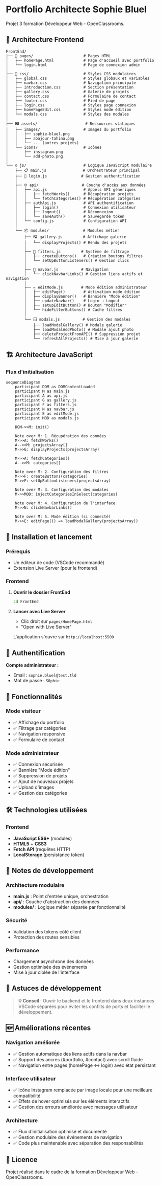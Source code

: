 # Portfolio Architecte Sophie Bluel

Projet 3 formation Développeur Web - OpenClassrooms.

## 📁 Architecture Frontend

```
FrontEnd/
├── 📄 pages/                      # Pages HTML
│   ├── homePage.html             # Page d'accueil avec portfolio
│   └── login.html                # Page de connexion admin
│
├── 🎨 css/                        # Styles CSS modulaires
│   ├── global.css                # Styles globaux et variables
│   ├── navbar.css                # Navigation principale
│   ├── introduction.css          # Section présentation
│   ├── gallery.css               # Galerie de projets
│   ├── contact.css               # Formulaire de contact
│   ├── footer.css                # Pied de page
│   ├── login.css                 # Styles page connexion
│   ├── homePageEdit.css          # Styles mode édition
│   └── modals.css                # Styles des modales
│
├── 🖼️ assets/                     # Ressources statiques
│   ├── images/                   # Images du portfolio
│   │   ├── sophie-bluel.png
│   │   ├── abajour-tahina.png
│   │   └── ... (autres projets)
│   └── icons/                    # Icônes
│       ├── instagram.png
│       └── add-photo.png
│
└── ⚙️ js/                         # Logique JavaScript modulaire
    ├── 📋 main.js                # Orchestrateur principal
    ├── 🔐 login.js               # Gestion authentification
    │
    ├── 🌐 api/                   # Couche d'accès aux données
    │   ├── api.js                # Appels API génériques
    │   │   ├── fetchWorks()      # Récupération projets
    │   │   └── fetchCategories() # Récupération catégories
    │   ├── authApi.js            # API authentification
    │   │   ├── login()           # Connexion utilisateur
    │   │   ├── logout()          # Déconnexion
    │   │   └── saveAuth()        # Sauvegarde token
    │   └── config.js             # Configuration API
    │
    └── 📦 modules/               # Modules métier
        ├── 🖼️ gallery.js         # Affichage galerie
        │   └── displayProjects() # Rendu des projets
        │
        ├── 🔘 filters.js         # Système de filtrage
        │   ├── createButtons()   # Création boutons filtres
        │   └── setUpButtonListeners() # Gestion clics
        │
        ├── 🧭 navbar.js          # Navigation
        │   └── clickNavbarLinks() # Gestion liens actifs et navigation
        │
        ├── ✏️ editMode.js        # Mode édition administrateur
        │   ├── editPage()        # Activation mode édition
        │   ├── displayBanner()   # Bannière "Mode édition"
        │   ├── updateNavbar()    # Login → Logout
        │   ├── setupEditButton() # Bouton "Modifier"
        │   └── hideFilterButtons() # Cache filtres
        │
        └── 🪟 modals.js          # Gestion des modales
            ├── loadModalGallery() # Modale galerie
            ├── loadModalAddPhoto() # Modale ajout photo
            ├── deleteProjectFromAPI() # Suppression projet
            └── refreshAllProjects() # Mise à jour galerie
```

## 🏗️ Architecture JavaScript

### Flux d'initialisation

```mermaid
sequenceDiagram
    participant DOM as DOMContentLoaded
    participant M as main.js
    participant A as api.js
    participant G as gallery.js
    participant F as filters.js
    participant N as navbar.js
    participant E as editMode.js
    participant MOD as modals.js

    DOM->>M: init()

    Note over M: 1. Récupération des données
    M->>A: fetchWorks()
    A-->>M: projectsArray[]
    M->>G: displayProjects(projectsArray)

    M->>A: fetchCategories()
    A-->>M: categories[]

    Note over M: 2. Configuration des filtres
    M->>F: createButtons(categories)
    M->>F: setUpButtonListeners(projectsArray)

    Note over M: 3. Configuration des modales
    M->>MOD: injectCategoriesInSelect(categories)

    Note over M: 4. Configuration de l'interface
    M->>N: clickNavbarLinks()

    Note over M: 5. Mode édition (si connecté)
    M->>E: editPage(() => loadModalGallery(projectsArray))
```

## 🚀 Installation et lancement

### Prérequis

- Un éditeur de code (VSCode recommandé)
- Extension Live Server (pour le frontend)

### Frontend

1. **Ouvrir le dossier FrontEnd**

   ```bash
   cd FrontEnd
   ```

2. **Lancer avec Live Server**

   - Clic droit sur `pages/HomePage.html`
   - "Open with Live Server"

   L'application s'ouvre sur `http://localhost:5500`

## 🔑 Authentification

**Compte administrateur :**

- Email : `sophie.bluel@test.tld`
- Mot de passe : `S0phie`

## 🎯 Fonctionnalités

### Mode visiteur

- ✅ Affichage du portfolio
- ✅ Filtrage par catégories
- ✅ Navigation responsive
- ✅ Formulaire de contact

### Mode administrateur

- ✅ Connexion sécurisée
- ✅ Bannière "Mode édition"
- ✅ Suppression de projets
- ✅ Ajout de nouveaux projets
- ✅ Upload d'images
- ✅ Gestion des catégories

## 🛠️ Technologies utilisées

### Frontend

- **JavaScript ES6+** (modules)
- **HTML5** + **CSS3**
- **Fetch API** (requêtes HTTP)
- **LocalStorage** (persistance token)

## 📝 Notes de développement

### Architecture modulaire

- **main.js** : Point d'entrée unique, orchestration
- **api/** : Couche d'abstraction des données
- **modules/** : Logique métier séparée par fonctionnalité

### Sécurité

- Validation des tokens côté client
- Protection des routes sensibles

### Performance

- Chargement asynchrone des données
- Gestion optimisée des événements
- Mise à jour ciblée de l'interface

## 🔧 Astuces de développement

> **💡 Conseil** : Ouvrir le backend et le frontend dans deux instances VSCode séparées pour éviter les conflits de ports et faciliter le développement.

## 🆕 Améliorations récentes

### Navigation améliorée

- ✅ Gestion automatique des liens actifs dans la navbar
- ✅ Support des ancres (#portfolio, #contact) avec scroll fluide
- ✅ Navigation entre pages (homePage ↔ login) avec état persistant

### Interface utilisateur

- ✅ Icône Instagram remplacée par image locale pour une meilleure compatibilité
- ✅ Effets de hover optimisés sur les éléments interactifs
- ✅ Gestion des erreurs améliorée avec messages utilisateur

### Architecture

- ✅ Flux d'initialisation optimisé et documenté
- ✅ Gestion modulaire des événements de navigation
- ✅ Code plus maintenable avec séparation des responsabilités

## 📄 Licence

Projet réalisé dans le cadre de la formation Développeur Web - OpenClassrooms.

